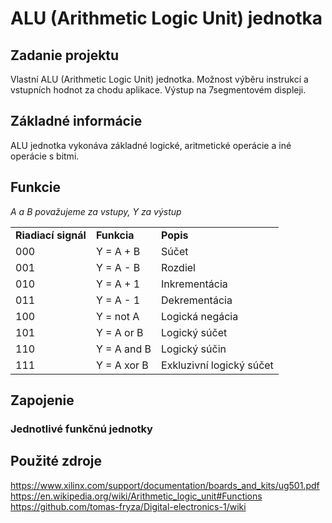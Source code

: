 # ALU (Arithmetic Logic Unit) jednotka

## Zadanie projektu
Vlastní ALU (Arithmetic Logic Unit) jednotka. Možnost výběru instrukcí a vstupních hodnot za chodu aplikace. Výstup na 7segmentovém displeji.

## Základné informácie
ALU jednotka vykonáva základné logické, aritmetické operácie a iné operácie s bitmi.

## Funkcie
*A a B považujeme za vstupy, Y za výstup*
<table>
<tr><td><b>Riadiací signál</b></td><td><b>Funkcia</b></td><td><b>Popis</b></td></tr>
<tr><td> 000 </td><td> Y = A + B </td><td> Súčet </td></tr>
<tr><td> 001 </td><td> Y = A - B </td><td> Rozdiel </td></tr>
<tr><td> 010 </td><td> Y = A + 1 </td><td> Inkrementácia </td></tr>
<tr><td> 011 </td><td> Y = A - 1 </td><td> Dekrementácia </td></tr>
<tr><td> 100 </td><td> Y = not A </td><td> Logická negácia </td></tr>
<tr><td> 101 </td><td> Y = A or B </td><td> Logický súčet </td></tr>
<tr><td> 110 </td><td> Y = A and B </td><td> Logický súčin </td></tr>
<tr><td> 111 </td><td> Y = A xor B </td><td> Exkluzivní logický súčet </td></tr>
</table>

## Zapojenie


### Jednotlivé funkčnú jednotky




## Použité zdroje
https://www.xilinx.com/support/documentation/boards_and_kits/ug501.pdf <br>
https://en.wikipedia.org/wiki/Arithmetic_logic_unit#Functions <br>
https://github.com/tomas-fryza/Digital-electronics-1/wiki
